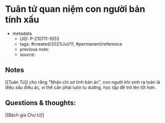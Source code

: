 ---
---

# Tuân tử quan niệm con người bản tính xấu

- metadata
	- UID: P-210711-1053
	- tags: #created/2021/Jul/11, #permanent/reference
	- previous note: 
	- source: 

## Notes
[[Tuân Tử]] cho rằng "Nhân chi sơ tính bản ác", con người khi sinh ra toàn là điều xấu điều ác, vì thế cần phải luôn tu dưỡng, học tập để trở lên tốt hơn.

## Questions & thoughts:
[[Bách gia Chư tử]]

